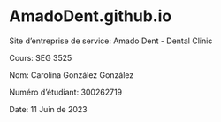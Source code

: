 # AmadoDent.github.io

Site d’entreprise de service: Amado Dent - Dental Clinic

Cours: SEG 3525

Nom: Carolina González González

Numéro d’étudiant: 300262719

Date: 11 Juin de 2023

